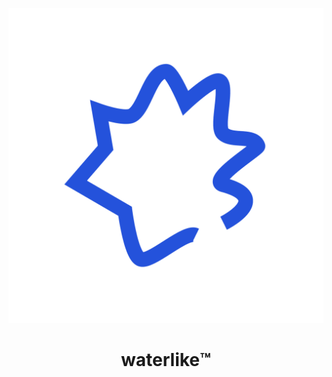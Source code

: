 

<p align="center">
  <img src="https://raw.githubusercontent.com/like820/waterlike.world/main/waterLikeLogo.png" alt="waterlike™️" width="510" />
</p>

<h1 align="center">waterlike™️</h1>








